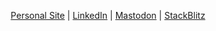 
<p align="center">
  <a href="https://michaelsynan.com">Personal Site</a>  | 
  <a href="https://www.linkedin.com/in/hellomichaelsynan">LinkedIn</a>  | 
  <a href="https://mstdn.social/@letsbecomehuman">Mastodon</a>  | 
  <a href="https://mstdn.social/@letsbecomehuman">StackBlitz</a>
 </p>
